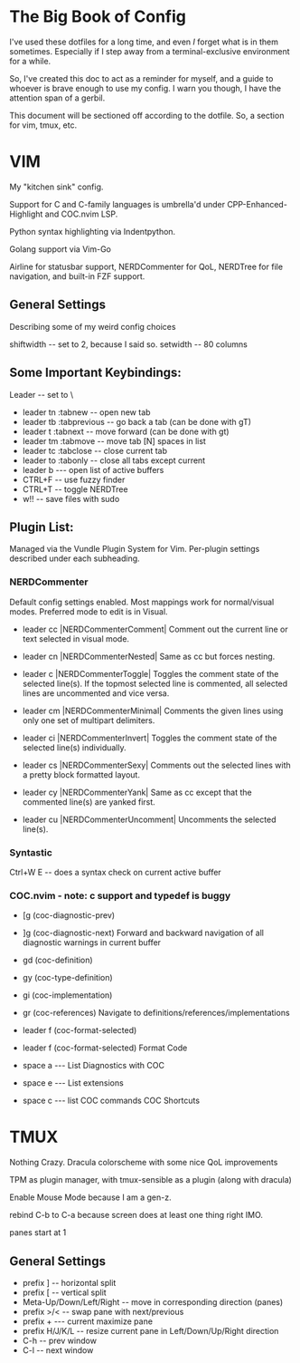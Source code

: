 # The Big Book of Config

I've used these dotfiles for a long time, and even *I* forget what is in them
sometimes. Especially if I step away from a terminal-exclusive environment for
a while.

So, I've created this doc to act as a reminder for myself, and a guide to
whoever is brave enough to use my config. I warn you though, I have the
attention span of a gerbil.

This document will be sectioned off according to the dotfile. So, a section for
vim, tmux, etc.

# VIM
My "kitchen sink" config.

Support for C and C-family languages is umbrella'd
under CPP-Enhanced-Highlight and COC.nvim LSP.

Python syntax highlighting via Indentpython.

Golang support via Vim-Go

Airline for statusbar support, NERDCommenter for QoL, NERDTree for file
navigation, and built-in FZF support.

## General Settings
Describing some of my weird config choices

shiftwidth -- set to 2, because I said so.
setwidth -- 80 columns

## Some Important Keybindings:
Leader -- set to \

- leader tn :tabnew -- open new tab
- leader tb :tabprevious -- go back a tab (can be done with gT)
- leader t  :tabnext -- move forward (can be done with gt)
- leader tm :tabmove -- move tab [N] spaces in list
- leader tc :tabclose -- close current tab
- leader to :tabonly -- close all tabs except current
- leader  b --- open list of active buffers
- CTRL+F -- use fuzzy finder
- CTRL+T -- toggle NERDTree
- w!! -- save files with sudo

## Plugin List:
Managed via the Vundle Plugin System for Vim.
Per-plugin settings described under each subheading.

### NERDCommenter
Default config settings enabled. Most mappings work for normal/visual modes.
Preferred mode to edit is in Visual.

- leader cc |NERDCommenterComment|
Comment out the current line or text selected in visual mode.

- leader cn |NERDCommenterNested|
Same as cc but forces nesting.

- leader c |NERDCommenterToggle|
Toggles the comment state of the selected line(s). If the topmost selected line
is commented, all selected lines are uncommented and vice versa.

- leader cm |NERDCommenterMinimal|
Comments the given lines using only one
set of multipart delimiters.

- leader ci |NERDCommenterInvert|
Toggles the comment state of the selected line(s) individually.

- leader cs |NERDCommenterSexy|
Comments out the selected lines with a pretty block formatted layout.

- leader cy |NERDCommenterYank|
Same as cc except that the commented line(s) are yanked first.

- leader cu |NERDCommenterUncomment|
Uncomments the selected line(s).

### Syntastic
Ctrl+W E -- does a syntax check on current active buffer

### COC.nvim - note: c support and typedef is buggy

- [g (coc-diagnostic-prev)
- ]g (coc-diagnostic-next)
Forward and backward navigation of all diagnostic warnings in current buffer

- gd (coc-definition)
- gy (coc-type-definition)
- gi (coc-implementation)
- gr (coc-references)
Navigate to definitions/references/implementations

- leader f  (coc-format-selected)
- leader f  (coc-format-selected)
Format Code

- space a --- List Diagnostics with COC
- space e --- List extensions
- space c --- list COC commands
COC Shortcuts

# TMUX

Nothing Crazy. Dracula colorscheme with some nice QoL improvements

TPM as plugin manager, with tmux-sensible as a plugin (along with dracula)

Enable Mouse Mode because I am a gen-z.

rebind C-b to C-a because screen does at least one thing right IMO.

panes start at 1

## General Settings
- prefix ] -- horizontal split
- prefix [ -- vertical split
- Meta-Up/Down/Left/Right -- move in corresponding direction (panes)
- prefix >/< -- swap pane with next/previous
- prefix + --- current maximize pane
- prefix H/J/K/L -- resize current pane in Left/Down/Up/Right direction
- C-h -- prev window
- C-l -- next window
